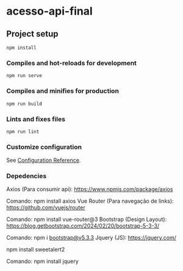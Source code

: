 # acesso-api-final

## Project setup
```
npm install
```

### Compiles and hot-reloads for development
```
npm run serve
```

### Compiles and minifies for production
```
npm run build
```

### Lints and fixes files
```
npm run lint
```

### Customize configuration
See [Configuration Reference](https://cli.vuejs.org/config/).

### Depedencies
Axios (Para consumir api): https://www.npmjs.com/package/axios

Comando: npm install axios
Vue Router (Para navegação de links): https://github.com/vuejs/router

Comando: npm install vue-router@3
Bootstrap (Design Layout): https://blog.getbootstrap.com/2024/02/20/bootstrap-5-3-3/

Comando: npm i bootstrap@v5.3.3
Jquery (JS): https://jquery.com/

npm install sweetalert2

Comando: npm install jquery